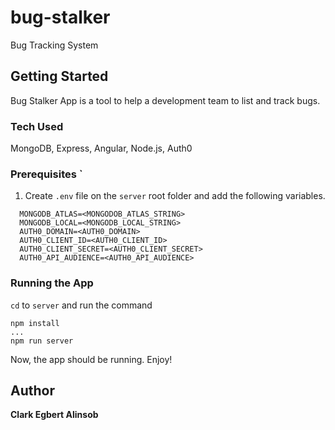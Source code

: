 # bug-stalker

Bug Tracking System

## Getting Started

Bug Stalker App is a tool to help a development team to list and track bugs.

### Tech Used

MongoDB, Express, Angular, Node.js, Auth0  

### Prerequisites `

1. Create `.env` file on the `server` root folder and add the following variables.
```
  MONGODB_ATLAS=<MONGODOB_ATLAS_STRING>
  MONGODB_LOCAL=<MONGODB_LOCAL_STRING>
  AUTH0_DOMAIN=<AUTH0_DOMAIN>
  AUTH0_CLIENT_ID=<AUTH0_CLIENT_ID>
  AUTH0_CLIENT_SECRET=<AUTH0_CLIENT_SECRET>
  AUTH0_API_AUDIENCE=<AUTH0_API_AUDIENCE>
```

### Running the App

`cd` to `server` and run the command
```
npm install
...
npm run server
```

Now, the app should be running. Enjoy!

## Author
**Clark Egbert Alinsob**



